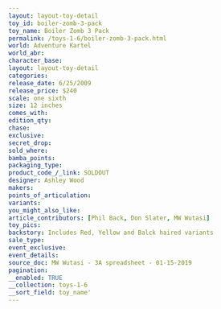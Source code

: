 ```yaml
---
layout: layout-toy-detail 
toy_id: boiler-zomb-3-pack
toy_name: Boiler Zomb 3 Pack
permalink: /toys-1-6/boiler-zomb-3-pack.html
world: Adventure Kartel
world_abr: 
character_base: 
layout: layout-toy-detail
categories: 
release_date: 6/25/2009
release_price: $240 
scale: one sixth
size: 12 inches
comes_with: 
edition_qty: 
chase: 
exclusive: 
secret_drop: 
sold_where: 
bamba_points: 
packaging_type: 
product_code_/_link: SOLDOUT
designer: Ashley Wood
makers: 
points_of_articulation: 
variants: 
you_might_also_like: 
article_contributors: [Phil Back, Don Slater, MW Wutasi]
toy_pics: 
backstory: Includes Red, Yellow and Balck haired variants
sale_type: 
event_exclusive: 
event_details: 
source_doc: MW Wutasi - 3A spreadsheet - 01-15-2019
pagination: 
__enabled: TRUE
__collection: toys-1-6
__sort_field: toy_name'
---
```

